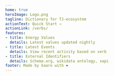 ```yaml
---
home: true
heroImage: Logo.png
tagline: Dictionary for TJ-ecosystem
actionText: Quick Start →
actionLink: /verbs/
features:
- title: Energy Values
  details: Latest values updated nightly
- title: Latest Events
  details: View recent activity based on verb
- title: External Identifiers
  details: Schema.org, wikidata ontology, xapi
footer: Made by kaaro with ❤️
---
```

